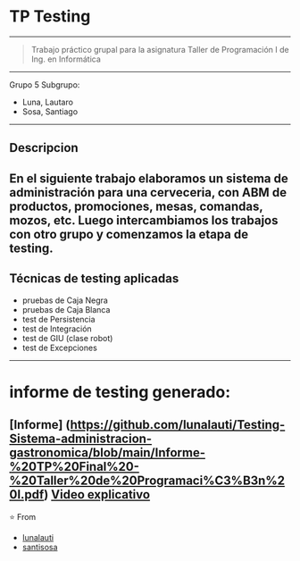# TP Testing
---
> Trabajo práctico grupal para la asignatura Taller de Programación I de Ing. en Informática
---
Grupo 5
Subgrupo:
- Luna, Lautaro
- Sosa, Santiago
---
Descripcion
---
En el siguiente trabajo elaboramos un sistema de administración para una cerveceria, con ABM de productos, promociones, mesas, comandas, mozos, etc. Luego intercambiamos los trabajos con otro grupo y comenzamos la etapa de testing.
---
Técnicas de testing aplicadas
---
- pruebas de Caja Negra
- pruebas de Caja Blanca
- test de Persistencia
- test de Integración
- test de GIU (clase robot)
- test de Excepciones
---
# informe de testing generado: 
[Informe] (https://github.com/lunalauti/Testing-Sistema-administracion-gastronomica/blob/main/Informe-%20TP%20Final%20-%20Taller%20de%20Programaci%C3%B3n%20I.pdf)
[Video explicativo](https://youtu.be/oxrWkaBpzio)
---
⭐️ From 
- [lunalauti](https://github.com/lunalauti)
- [santisosa](https://github.com/santisosa)

